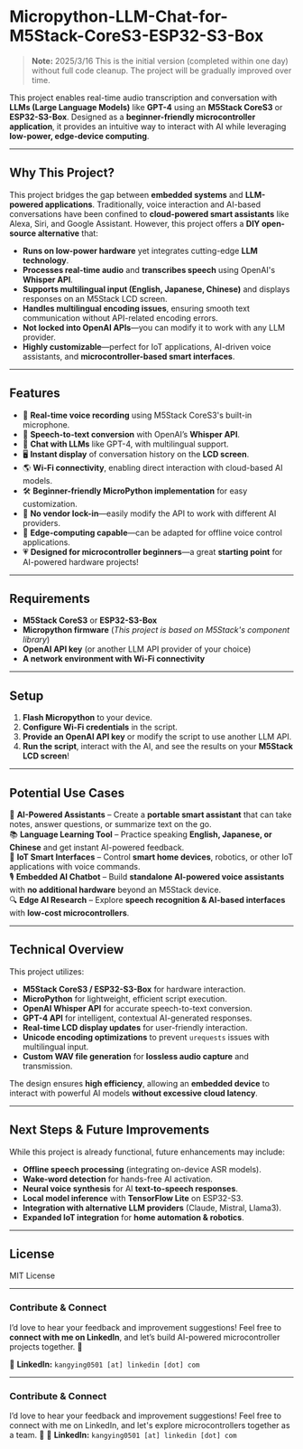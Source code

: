 # **Micropython-LLM-Chat-for-M5Stack-CoreS3-ESP32-S3-Box**
> **Note:** 2025/3/16 This is the initial version (completed within one day) without full code cleanup. The project will be gradually improved over time.

This project enables real-time audio transcription and conversation with **LLMs (Large Language Models)** like **GPT-4** using an **M5Stack CoreS3** or **ESP32-S3-Box**. Designed as a **beginner-friendly microcontroller application**, it provides an intuitive way to interact with AI while leveraging **low-power, edge-device computing**.

---

## **Why This Project?**
This project bridges the gap between **embedded systems** and **LLM-powered applications**. Traditionally, voice interaction and AI-based conversations have been confined to **cloud-powered smart assistants** like Alexa, Siri, and Google Assistant. However, this project offers a **DIY open-source alternative** that:
- **Runs on low-power hardware** yet integrates cutting-edge **LLM technology**.
- **Processes real-time audio** and **transcribes speech** using OpenAI's **Whisper API**.
- **Supports multilingual input (English, Japanese, Chinese)** and displays responses on an M5Stack LCD screen.
- **Handles multilingual encoding issues**, ensuring smooth text communication without API-related encoding errors.
- **Not locked into OpenAI APIs**—you can modify it to work with any LLM provider.
- **Highly customizable**—perfect for IoT applications, AI-driven voice assistants, and **microcontroller-based smart interfaces**.

---

## **Features**
- 🎤 **Real-time voice recording** using M5Stack CoreS3's built-in microphone.
- 📜 **Speech-to-text conversion** with OpenAI’s **Whisper API**.
- 🤖 **Chat with LLMs** like GPT-4, with multilingual support.
- 🖥️ **Instant display** of conversation history on the **LCD screen**.
- 🌎 **Wi-Fi connectivity**, enabling direct interaction with cloud-based AI models.
- 🛠️ **Beginner-friendly MicroPython implementation** for easy customization.
- 🔄 **No vendor lock-in**—easily modify the API to work with different AI providers.
- 📡 **Edge-computing capable**—can be adapted for offline voice control applications.
- 💗 **Designed for microcontroller beginners**—a great **starting point** for AI-powered hardware projects!

---

## **Requirements**
- **M5Stack CoreS3** or **ESP32-S3-Box**
- **Micropython firmware** (*This project is based on M5Stack's component library*)
- **OpenAI API key** (or another LLM API provider of your choice)
- **A network environment with Wi-Fi connectivity**

---

## **Setup**
1. **Flash Micropython** to your device.
2. **Configure Wi-Fi credentials** in the script.
3. **Provide an OpenAI API key** or modify the script to use another LLM API.
4. **Run the script**, interact with the AI, and see the results on your **M5Stack LCD screen**!

---

## **Potential Use Cases**
🚀 **AI-Powered Assistants** – Create a **portable smart assistant** that can take notes, answer questions, or summarize text on the go.  
📚 **Language Learning Tool** – Practice speaking **English, Japanese, or Chinese** and get instant AI-powered feedback.  
🤖 **IoT Smart Interfaces** – Control **smart home devices**, robotics, or other IoT applications with voice commands.  
🎙️ **Embedded AI Chatbot** – Build **standalone AI-powered voice assistants** with **no additional hardware** beyond an M5Stack device.  
🔍 **Edge AI Research** – Explore **speech recognition & AI-based interfaces** with **low-cost microcontrollers**.  

---

## **Technical Overview**
This project utilizes:
- **M5Stack CoreS3 / ESP32-S3-Box** for hardware interaction.
- **MicroPython** for lightweight, efficient script execution.
- **OpenAI Whisper API** for accurate speech-to-text conversion.
- **GPT-4 API** for intelligent, contextual AI-generated responses.
- **Real-time LCD display updates** for user-friendly interaction.
- **Unicode encoding optimizations** to prevent `urequests` issues with multilingual input.
- **Custom WAV file generation** for **lossless audio capture** and transmission.

The design ensures **high efficiency**, allowing an **embedded device** to interact with powerful AI models **without excessive cloud latency**.

---

## **Next Steps & Future Improvements**
While this project is already functional, future enhancements may include:
- **Offline speech processing** (integrating on-device ASR models).
- **Wake-word detection** for hands-free AI activation.
- **Neural voice synthesis** for AI **text-to-speech responses**.
- **Local model inference** with **TensorFlow Lite** on ESP32-S3.
- **Integration with alternative LLM providers** (Claude, Mistral, Llama3).
- **Expanded IoT integration** for **home automation & robotics**.

---

## **License**
MIT License  

---

### **Contribute & Connect**
I’d love to hear your feedback and improvement suggestions! Feel free to **connect with me on LinkedIn**, and let’s build AI-powered microcontroller projects together. 🚀  

🔗 **LinkedIn:** `kangying0501 [at] linkedin [dot] com`


---

### **Contribute & Connect**
I’d love to hear your feedback and improvement suggestions! Feel free to connect with me on LinkedIn, and let's explore microcontrollers together as a team. 🚀 
🔗 **LinkedIn:** `kangying0501 [at] linkedin [dot] com`
